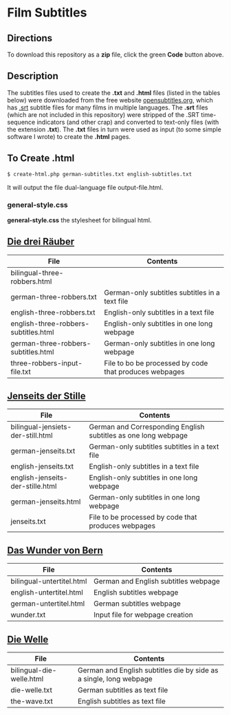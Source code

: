 # Film Subtitles

## Directions

To download this repository as a **zip** file, click the green **Code** button above.

## Description

The subtitles files used to create the **.txt** and **.html** files (listed in the tables below) were downloaded from the free website [opensubtitles.org](https://www.opensubtitles.org/en/search/subs), which has [.srt](https://en.wikipedia.org/wiki/SRT)
subtitle files for many films in multiple languages. The **.srt** files (which are not included in this repository) were stripped of the .SRT time-sequence indicators (and other crap) and converted to text-only files (with the extension **.txt**).
The **.txt** files in turn were used as input (to some simple software I wrote)  to create the **.html** pages.

## To Create .html

```bash
$ create-html.php german-subtitles.txt english-subtitles.txt 
```

It will output the file dual-language file output-file.html.

### general-style.css

**general-style.css** the stylesheet for bilingual html.

## [Die drei Räuber](./three-robbers)

|File|Contents|
|----|--------|
|bilingual-three-robbers.html| |
|german-three-robbers.txt|German-only subtitles subtitles in a text file|
|english-three-robbers.txt|English-only subtitles in a text file|
|english-three-robbers-subtitles.html|English-only subtitles in one long webpage|
|german-three-robbers-subtitles.html|German-only subtitles in one long webpage|
|three-robbers-input-file.txt|File to bo be processed by code that produces webpages|


## [Jenseits der Stille](./jenseits)

|File|Contents|
|----|--------|
|bilingual-jensiets-der-still.html|German and Corresponding English subtitles as one long webpage|
|german-jenseits.txt|German-only subtitles subtitles in a text file| 
|english-jenseits.txt|English-only subtitles in a text file|
|english-jenseits-der-stille.html|English-only subtitles in one long webpage|
|german-jenseits.html|German-only subtitles in one long webpage||
|jenseits.txt|File to be processed by code that produces webpages|


## [Das Wunder von Bern](./wunder)

|File|Contents|
|----|--------|
|bilingual-untertitel.html|German and English subtitles webpage|
|english-untertitel.html|English subtitles webpage|
|german-untertitel.html|German subtitles webpage|
|wunder.txt|Input file for webpage creation|

## [Die Welle](./welle)

|File|Contents|
|----|--------|
|bilingual-die-welle.html|German and English subtitles die by side as a single, long webpage|
|die-welle.txt|German subtitles as text file | |
|the-wave.txt|English subtitles as text file |
